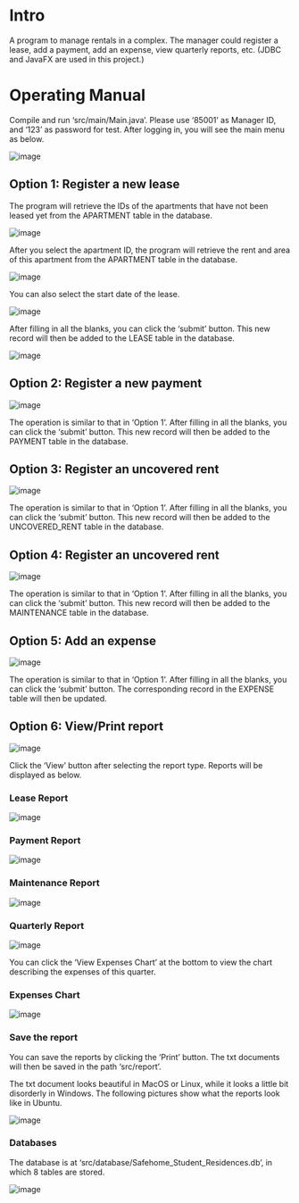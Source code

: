 # Intro
A program to manage rentals in a complex. The manager could register a lease, add a payment, add an expense, view quarterly reports, etc. (JDBC and JavaFX are used in this project.)


# Operating Manual
Compile and run ‘src/main/Main.java’. Please use ‘85001’ as Manager ID, and ‘123’ as password for test. After logging in, you will see the main menu as below.

![image](https://github.com/Park-J-lab/Rental-Management-System/blob/master/src/images/1.jpg)

## Option 1: Register a new lease
The program will retrieve the IDs of the apartments that have not been leased yet from the APARTMENT table in the database.

![image](https://github.com/Park-J-lab/Rental-Management-System/blob/master/src/images/2.jpg)

After you select the apartment ID, the program will retrieve the rent and area of this apartment from the APARTMENT table in the database.

![image](https://github.com/Park-J-lab/Rental-Management-System/blob/master/src/images/3.jpg)

You can also select the start date of the lease.

![image](https://github.com/Park-J-lab/Rental-Management-System/blob/master/src/images/4.jpg)

After filling in all the blanks, you can click the ‘submit’ button. This new record will then be added to the LEASE table in the database.

![image](https://github.com/Park-J-lab/Rental-Management-System/blob/master/src/images/5.jpg)

## Option 2: Register a new payment

![image](https://github.com/Park-J-lab/Rental-Management-System/blob/master/src/images/6.jpg)

The operation is similar to that in ‘Option 1’. After filling in all the blanks, you can click the ‘submit’ button. This new record will then be added to the PAYMENT table in the database.

## Option 3: Register an uncovered rent

![image](https://github.com/Park-J-lab/Rental-Management-System/blob/master/src/images/7.jpg)

The operation is similar to that in ‘Option 1’. After filling in all the blanks, you can click the ‘submit’ button. This new record will then be added to the UNCOVERED_RENT table in the database.

## Option 4: Register an uncovered rent

![image](https://github.com/Park-J-lab/Rental-Management-System/blob/master/src/images/8.jpg)

The operation is similar to that in ‘Option 1’. After filling in all the blanks, you can click the ‘submit’ button. This new record will then be added to the MAINTENANCE table in the database.

## Option 5: Add an expense

![image](https://github.com/Park-J-lab/Rental-Management-System/blob/master/src/images/9.jpg)

The operation is similar to that in ‘Option 1’. After filling in all the blanks, you can click the ‘submit’ button. The corresponding record in the EXPENSE table will then be updated.

## Option 6: View/Print report

![image](https://github.com/Park-J-lab/Rental-Management-System/blob/master/src/images/10.jpg)

Click the ‘View’ button after selecting the report type. Reports will be displayed as below.

### Lease Report

![image](https://github.com/Park-J-lab/Rental-Management-System/blob/master/src/images/11.jpg)

### Payment Report

![image](https://github.com/Park-J-lab/Rental-Management-System/blob/master/src/images/12.jpg)

### Maintenance Report

![image](https://github.com/Park-J-lab/Rental-Management-System/blob/master/src/images/13.jpg)

### Quarterly Report

![image](https://github.com/Park-J-lab/Rental-Management-System/blob/master/src/images/14.jpg)

You can click the ‘View Expenses Chart’ at the bottom to view the chart describing the expenses of this quarter.

### Expenses Chart

![image](https://github.com/Park-J-lab/Rental-Management-System/blob/master/src/images/15.jpg)

### Save the report
You can save the reports by clicking the ‘Print’ button. The txt documents will then be saved in the path ‘src/report’.

The txt document looks beautiful in MacOS or Linux, while it looks a little bit disorderly in Windows. The following pictures show what the reports look like in Ubuntu.

![image](https://github.com/Park-J-lab/Rental-Management-System/blob/master/src/images/16.jpg)

### Databases
The database is at ‘src/database/Safehome_Student_Residences.db’, in which 8 tables are stored.

![image](https://github.com/Park-J-lab/Rental-Management-System/blob/master/src/images/17.jpg)
